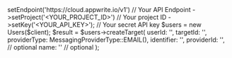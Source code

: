 <?php

use Appwrite\Client;
use Appwrite\Services\Users;
use Appwrite\Enums\MessagingProviderType;

$client = (new Client())
    ->setEndpoint('https://cloud.appwrite.io/v1') // Your API Endpoint
    ->setProject('&lt;YOUR_PROJECT_ID&gt;') // Your project ID
    ->setKey('&lt;YOUR_API_KEY&gt;'); // Your secret API key

$users = new Users($client);

$result = $users->createTarget(
    userId: '<USER_ID>',
    targetId: '<TARGET_ID>',
    providerType: MessagingProviderType::EMAIL(),
    identifier: '<IDENTIFIER>',
    providerId: '<PROVIDER_ID>', // optional
    name: '<NAME>' // optional
);
